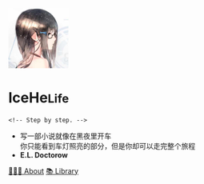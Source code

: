 <!-- Reference : https://docsify.js.org/#/cover -->

<img src="docsify/avatar-400.png" alt="avatar"  width="120px"/>

# IceHe<small>Life</small>

```
<!-- Step by step. -->
```

<!-- Shorten warm-up time. -->

<!-- Do things that matter. -->

<!-- Do one thing at a time. -->

<!-- Keep walking. -->

<!-- 靡不有初 鲜克有终 -->

<!-- Better me -->

<!-- You're free to be free. -->

<!-- Relax -->

<!-- Sleep early. -->

<!-- Later equals never. -->

<!-- Done is better than perfect. -->

<!-- - Wiki：Never memorize something that you can look up. -->
<!-- - **Albert Einstein** -->

-   写一部小说就像在黑夜里开车<br/>你只能看到车灯照亮的部分，但是你却可以走完整个旅程
-   **E.L. Doctorow**

<!-- <span class="token comment">[# 京 ICP 备 18038982 号 #](https://beian.miit.gov.cn/)</span> -->

[🧑🏻‍💻 About](/life/bio.md) [📚 Library](/README)

<!-- 🎯 -->
<!-- [🏄 Weibo](https://weibo.com/icedes) -->
<!-- [💻 GitHub](https://github.com/IceHe) -->
<!-- [📚 Library](/README) -->

<!-- <a href="https://weibo.com/icedes" target="_blank" rel="noopener">🏄 Weibo</a><a href="#/README">📚 Library</a> -->
